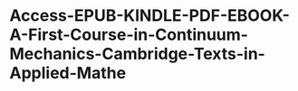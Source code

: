 # Access-EPUB-KINDLE-PDF-EBOOK-A-First-Course-in-Continuum-Mechanics-Cambridge-Texts-in-Applied-Mathe